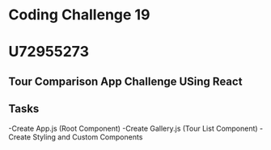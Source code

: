 # Coding Challenge 19

# U72955273

## Tour Comparison App Challenge USing React

## Tasks
-Create App.js (Root Component)
-Create Gallery.js (Tour List Component)
-Create Styling and Custom Components
 
